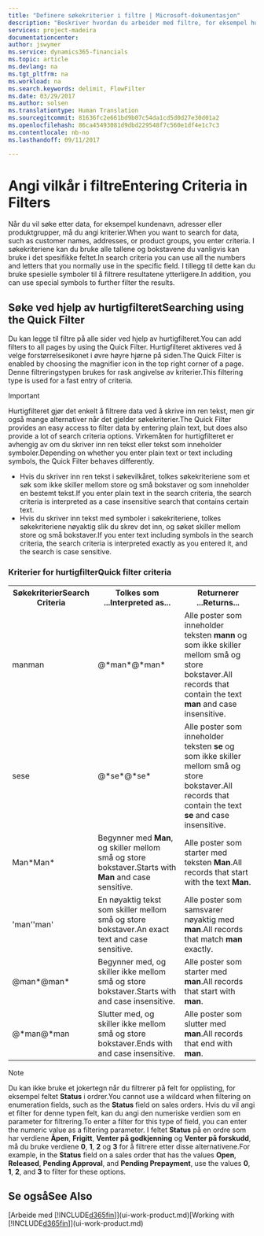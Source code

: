 ```yaml
---
title: "Definere søkekriterier i filtre | Microsoft-dokumentasjon"
description: "Beskriver hvordan du arbeider med filtre, for eksempel hurtigfilter, for å begrense resultatene du får når du søker etter data."
services: project-madeira
documentationcenter: 
author: jswymer
ms.service: dynamics365-financials
ms.topic: article
ms.devlang: na
ms.tgt_pltfrm: na
ms.workload: na
ms.search.keywords: delimit, FlowFilter
ms.date: 03/29/2017
ms.author: solsen
ms.translationtype: Human Translation
ms.sourcegitcommit: 81636fc2e661bd9b07c54da1cd5d0d27e30d01a2
ms.openlocfilehash: 86ca45493081d9dbd229548f7c560e1df4e1c7c3
ms.contentlocale: nb-no
ms.lasthandoff: 09/11/2017

---
```

# <a name="entering-criteria-in-filters"></a><span data-ttu-id="f8c3c-103">Angi vilkår i filtre</span><span class="sxs-lookup"><span data-stu-id="f8c3c-103">Entering Criteria in Filters</span></span>
<span data-ttu-id="f8c3c-104">Når du vil søke etter data, for eksempel kundenavn, adresser eller produktgrupper, må du angi kriterier.</span><span class="sxs-lookup"><span data-stu-id="f8c3c-104">When you want to search for data, such as customer names, addresses, or product groups, you enter criteria.</span></span> <span data-ttu-id="f8c3c-105">I søkekriteriene kan du bruke alle tallene og bokstavene du vanligvis kan bruke i det spesifikke feltet.</span><span class="sxs-lookup"><span data-stu-id="f8c3c-105">In search criteria you can use all the numbers and letters that you normally use in the specific field.</span></span> <span data-ttu-id="f8c3c-106">I tillegg til dette kan du bruke spesielle symboler til å filtrere resultatene ytterligere.</span><span class="sxs-lookup"><span data-stu-id="f8c3c-106">In addition, you can use special symbols to further filter the results.</span></span>

## <a name="searching-using-the-quick-filter"></a><span data-ttu-id="f8c3c-107">Søke ved hjelp av hurtigfilteret</span><span class="sxs-lookup"><span data-stu-id="f8c3c-107">Searching using the Quick Filter</span></span>
<span data-ttu-id="f8c3c-108">Du kan legge til filtre på alle sider ved hjelp av hurtigfilteret.</span><span class="sxs-lookup"><span data-stu-id="f8c3c-108">You can add filters to all pages by using the Quick Filter.</span></span> <span data-ttu-id="f8c3c-109">Hurtigfilteret aktiveres ved å velge forstørrelsesikonet i øvre høyre hjørne på siden.</span><span class="sxs-lookup"><span data-stu-id="f8c3c-109">The Quick Filter is enabled by choosing the magnifier icon in the top right corner of a page.</span></span> <span data-ttu-id="f8c3c-110">Denne filtreringstypen brukes for rask angivelse av kriterier.</span><span class="sxs-lookup"><span data-stu-id="f8c3c-110">This filtering type is used for a fast entry of criteria.</span></span>

> [!IMPORTANT]  
>   <span data-ttu-id="f8c3c-111">Hurtigfilteret gjør det enkelt å filtrere data ved å skrive inn ren tekst, men gir også mange alternativer når det gjelder søkekriterier.</span><span class="sxs-lookup"><span data-stu-id="f8c3c-111">The Quick Filter provides an easy access to filter data by entering plain text, but does also provide a lot of search criteria options.</span></span> <span data-ttu-id="f8c3c-112">Virkemåten for hurtigfilteret er avhengig av om du skriver inn ren tekst eller tekst som inneholder symboler.</span><span class="sxs-lookup"><span data-stu-id="f8c3c-112">Depending on whether you enter plain text or text including symbols, the Quick Filter behaves differently.</span></span>  

* <span data-ttu-id="f8c3c-113">Hvis du skriver inn ren tekst i søkevilkåret, tolkes søkekriteriene som et søk som ikke skiller mellom store og små bokstaver og som inneholder en bestemt tekst.</span><span class="sxs-lookup"><span data-stu-id="f8c3c-113">If you enter plain text in the search criteria, the search criteria is interpreted as a case insensitive search that contains certain text.</span></span>  
* <span data-ttu-id="f8c3c-114">Hvis du skriver inn tekst med symboler i søkekriteriene, tolkes søkekriteriene nøyaktig slik du skrev det inn, og søket skiller mellom store og små bokstaver.</span><span class="sxs-lookup"><span data-stu-id="f8c3c-114">If you enter text including symbols in the search criteria, the search criteria is interpreted exactly as you entered it, and the search is case sensitive.</span></span>

### <a name="quick-filter-criteria"></a><span data-ttu-id="f8c3c-115">Kriterier for hurtigfilter</span><span class="sxs-lookup"><span data-stu-id="f8c3c-115">Quick filter criteria</span></span>
<!-- html syntax because symbols conflict with MarkDown syntax -->
<TABLE>
  <TR>
    <TH><span data-ttu-id="f8c3c-116">Søkekriterier</span><span class="sxs-lookup"><span data-stu-id="f8c3c-116">Search Criteria</span></span></TH>
    <TH><span data-ttu-id="f8c3c-117">Tolkes som ...</span><span class="sxs-lookup"><span data-stu-id="f8c3c-117">Interpreted as...</span></span></TH>
    <TH><span data-ttu-id="f8c3c-118">Returnerer ...</span><span class="sxs-lookup"><span data-stu-id="f8c3c-118">Returns...</span></span></TH>
  </TR>
  <TR>
    <TD><span data-ttu-id="f8c3c-119">man</span><span class="sxs-lookup"><span data-stu-id="f8c3c-119">man</span></span></TD>
    <TD><span data-ttu-id="f8c3c-120">@&#42;man&#42;</span><span class="sxs-lookup"><span data-stu-id="f8c3c-120">@&#42;man&#42;</span></span></TD>
    <TD><span data-ttu-id="f8c3c-121">Alle poster som inneholder teksten <b>mann</b> og som ikke skiller mellom små og store bokstaver.</span><span class="sxs-lookup"><span data-stu-id="f8c3c-121">All records that contain the text <b>man</b> and case insensitive.</span></span></TD>
  </TR>
  <TR>
    <TD><span data-ttu-id="f8c3c-122">se</span><span class="sxs-lookup"><span data-stu-id="f8c3c-122">se</span></span></TD>
    <TD><span data-ttu-id="f8c3c-123">@&#42;se&#42;</span><span class="sxs-lookup"><span data-stu-id="f8c3c-123">@&#42;se&#42;</span></span></TD>
    <TD><span data-ttu-id="f8c3c-124">Alle poster som inneholder teksten <b>se</b> og som ikke skiller mellom små og store bokstaver.</span><span class="sxs-lookup"><span data-stu-id="f8c3c-124">All records that contain the text <b>se</b> and case insensitive.</span></span></TD>
  </TR>
  <TR>
    <TD><span data-ttu-id="f8c3c-125">Man&#42;</span><span class="sxs-lookup"><span data-stu-id="f8c3c-125">Man&#42;</span></span></TD>
    <TD><span data-ttu-id="f8c3c-126">Begynner med <b>Man</b>, og skiller mellom små og store bokstaver.</span><span class="sxs-lookup"><span data-stu-id="f8c3c-126">Starts with <b>Man</b> and case sensitive.</span></span></TD>
    <TD><span data-ttu-id="f8c3c-127">Alle poster som starter med teksten <b>Man</b>.</span><span class="sxs-lookup"><span data-stu-id="f8c3c-127">All records that start with the text <b>Man</b>.</span></span></TD>
  </TR>
  <TR>
    <TD><span data-ttu-id="f8c3c-128">'man'</span><span class="sxs-lookup"><span data-stu-id="f8c3c-128">'man'</span></span></TD>
    <TD><span data-ttu-id="f8c3c-129">En nøyaktig tekst som skiller mellom små og store bokstaver.</span><span class="sxs-lookup"><span data-stu-id="f8c3c-129">An exact text and case sensitive.</span></span></TD>
    <TD><span data-ttu-id="f8c3c-130">Alle poster som samsvarer nøyaktig med <b>man</b>.</span><span class="sxs-lookup"><span data-stu-id="f8c3c-130">All records that match <b>man</b> exactly.</span></span></TD>
  </TR>
  <TR>
    <TD><span data-ttu-id="f8c3c-131">@man*</span><span class="sxs-lookup"><span data-stu-id="f8c3c-131">@man*</span></span> </TD>
    <TD><span data-ttu-id="f8c3c-132">Begynner med, og skiller ikke mellom små og store bokstaver.</span><span class="sxs-lookup"><span data-stu-id="f8c3c-132">Starts with and case insensitive.</span></span></TD>
    <TD><span data-ttu-id="f8c3c-133">Alle poster som starter med <b>man</b>.</span><span class="sxs-lookup"><span data-stu-id="f8c3c-133">All records that start with <b>man</b>.</span></span></TD>
  </TR>
    <TR>
    <TD><span data-ttu-id="f8c3c-134">@&#42;man</span><span class="sxs-lookup"><span data-stu-id="f8c3c-134">@&#42;man</span></span></TD>
    <TD><span data-ttu-id="f8c3c-135">Slutter med, og skiller ikke mellom små og store bokstaver.</span><span class="sxs-lookup"><span data-stu-id="f8c3c-135">Ends with and case insensitive.</span></span></TD>
    <TD><span data-ttu-id="f8c3c-136">Alle poster som slutter med <b>man</b>.</span><span class="sxs-lookup"><span data-stu-id="f8c3c-136">All records that end with <b>man</b>.</span></span></TD>
  </TR>
</TABLE>

> [!NOTE]  
>   <span data-ttu-id="f8c3c-137">Du kan ikke bruke et jokertegn når du filtrerer på felt for opplisting, for eksempel feltet **Status** i ordrer.</span><span class="sxs-lookup"><span data-stu-id="f8c3c-137">You cannot use a wildcard when filtering on enumeration fields, such as the **Status** field on sales orders.</span></span> <span data-ttu-id="f8c3c-138">Hvis du vil angi et filter for denne typen felt, kan du angi den numeriske verdien som en parameter for filtrering.</span><span class="sxs-lookup"><span data-stu-id="f8c3c-138">To enter a filter for this type of field, you can enter the numeric value as a filtering parameter.</span></span> <span data-ttu-id="f8c3c-139">I feltet **Status** på en ordre som har verdiene **Åpen**, **Frigitt**, **Venter på godkjenning** og **Venter på forskudd**, må du bruke verdiene **0**, **1**, **2** og **3** for å filtrere etter disse alternativene.</span><span class="sxs-lookup"><span data-stu-id="f8c3c-139">For example, in the **Status** field on a sales order that has the values **Open**, **Released**, **Pending Approval**, and **Pending Prepayment**, use the values **0**, **1**, **2**, and **3** to filter for these options.</span></span>  

## <a name="see-also"></a><span data-ttu-id="f8c3c-140">Se også</span><span class="sxs-lookup"><span data-stu-id="f8c3c-140">See Also</span></span>
<span data-ttu-id="f8c3c-141">[Arbeide med [!INCLUDE[d365fin](includes/d365fin_md.md)]](ui-work-product.md)</span><span class="sxs-lookup"><span data-stu-id="f8c3c-141">[Working with [!INCLUDE[d365fin](includes/d365fin_md.md)]](ui-work-product.md)</span></span>


